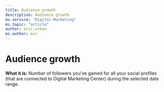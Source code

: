 ```yaml
---
title: Audience growth
description: Audience growth
ms.service: "Digital-Marketing"
ms.topic: "article"
author: eric-urban
ms.author: eur
---
```


# Audience growth

**What it is:** Number of followers you’ve gained for all your social profiles (that are connected to Digital Marketing Center) during the selected date range.


